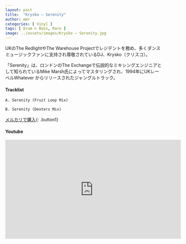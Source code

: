 ```yaml
---
layout: post
title:  "Krysko – Serenity"
author: mmr
categories: [ Vinyl ]
tags: [ Drum n Bass, Rare ]
image: ../assets/images/Krysko – Serenity.jpg
---
```


UKのThe RedlightやThe Warehouse Projectでレジデントを務め、多くダンスミュージックファンに支持され尊敬されているDJ、Krysko（クリスコ）。

「Serenity」は、ロンドンのThe Exchangeで伝説的なミキシングエンジニアとして知られているMike Marsh氏によってマスタリングされ、1994年にUKレーベルWhatever からリリースされたジャングルトラック。

#### Tracklist
```md
A. Serenity (Fruit Loop Mix)

B. Serenity (Dexters Mix)
```

[メルカリで購入](https://jp.mercari.com/item/m10738402892?afid=6142608987){: .button1}

#### Youtube
<iframe width="560" height="315" src="https://www.youtube.com/embed/dyzdClawVYE?si=H0znPMQbfXrO5Y6X" title="YouTube video player" frameborder="0" allow="accelerometer; autoplay; clipboard-write; encrypted-media; gyroscope; picture-in-picture; web-share" referrerpolicy="strict-origin-when-cross-origin" allowfullscreen></iframe>